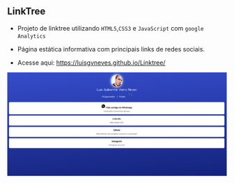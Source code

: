 ## LinkTree

*   Projeto de linktree utilizando `HTML5`,`CSS3` e `JavaScript` com `google Analytics`

*   Página estática informativa com principais links de redes sociais.

*   Acesse aqui: <https://luisgvneves.github.io/Linktree/>

![](img/photoReadme.png)

